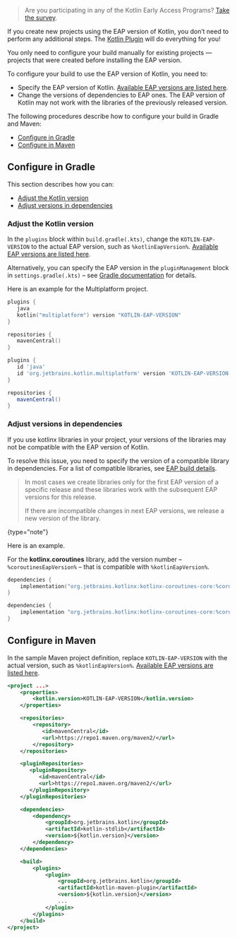[//]: # (title: Configure your build for EAP)

> Are you participating in any of the Kotlin Early Access Programs? [Take the survey](https://surveys.jetbrains.com/s3/kotlin-eaps-survey).

If you create new projects using the EAP version of Kotlin, you don’t need to perform any additional steps. The [Kotlin Plugin](install-eap-plugin.md) will do everything for you!

You only need to configure your build manually for existing projects — projects that were created before installing the EAP version.

To configure your build to use the EAP version of Kotlin, you need to: 

* Specify the EAP version of Kotlin. [Available EAP versions are listed here](eap.md#build-details).
* Change the versions of dependencies to EAP ones.
The EAP version of Kotlin may not work with the libraries of the previously released version. 

The following procedures describe how to configure your build in Gradle and Maven:

* [Configure in Gradle](#configure-in-gradle)
* [Configure in Maven](#configure-in-maven)  

## Configure in Gradle 

This section describes how you can:

* [Adjust the Kotlin version](#adjust-the-kotlin-version)
* [Adjust versions in dependencies](#adjust-versions-in-dependencies)

### Adjust the Kotlin version

In the `plugins` block within `build.gradle(.kts)`, change the `KOTLIN-EAP-VERSION` to the actual EAP version,
such as `%kotlinEapVersion%`. [Available EAP versions are listed here](eap.md#build-details).

Alternatively, you can specify the EAP version in the `pluginManagement` block in `settings.gradle(.kts)` – see [Gradle documentation](https://docs.gradle.org/current/userguide/plugins.html#sec:plugin_version_management) for details.

Here is an example for the Multiplatform project.

<tabs group="build-script">
<tab title="Kotlin" group-key="kotlin">

```kotlin
plugins {
   java
   kotlin("multiplatform") version "KOTLIN-EAP-VERSION"
}

repositories {
   mavenCentral()
}
```

</tab>
<tab title="Groovy" group-key="groovy">

```groovy
plugins {
   id 'java'
   id 'org.jetbrains.kotlin.multiplatform' version 'KOTLIN-EAP-VERSION'
}

repositories {
   mavenCentral()
}
```

</tab>
</tabs>

### Adjust versions in dependencies

If you use kotlinx libraries in your project, your versions of the libraries may not be compatible with the EAP version of Kotlin.

To resolve this issue, you need to specify the version of a compatible library in dependencies. For a list of compatible libraries, 
see [EAP build details](eap.md#build-details). 

> In most cases we create libraries only for the first EAP version of a specific release and these libraries work with the subsequent EAP versions for this release.
> 
> If there are incompatible changes in next EAP versions, we release a new version of the library.
>
{type="note"}

Here is an example.

For the **kotlinx.coroutines** library, add the version number – `%coroutinesEapVersion%` – that is compatible with `%kotlinEapVersion%`. 

<tabs group="build-script">
<tab title="Kotlin" group-key="kotlin">

```kotlin
dependencies {
    implementation("org.jetbrains.kotlinx:kotlinx-coroutines-core:%coroutinesEapVersion%")
}
```

</tab>
<tab title="Groovy" group-key="groovy">

```groovy
dependencies {
    implementation "org.jetbrains.kotlinx:kotlinx-coroutines-core:%coroutinesEapVersion%"
}
```

</tab>
</tabs>

## Configure in Maven

In the sample Maven project definition, replace `KOTLIN-EAP-VERSION` with the actual version, such as `%kotlinEapVersion%`.
[Available EAP versions are listed here](eap.md#build-details).

```xml
<project ...>
    <properties>
        <kotlin.version>KOTLIN-EAP-VERSION</kotlin.version>
    </properties>

    <repositories>
        <repository>
           <id>mavenCentral</id>
           <url>https://repo1.maven.org/maven2/</url>
        </repository>
    </repositories>

    <pluginRepositories>
       <pluginRepository>
          <id>mavenCentral</id>
          <url>https://repo1.maven.org/maven2/</url>
       </pluginRepository>
    </pluginRepositories>

    <dependencies>
        <dependency>
            <groupId>org.jetbrains.kotlin</groupId>
            <artifactId>kotlin-stdlib</artifactId>
            <version>${kotlin.version}</version>
        </dependency>
    </dependencies>

    <build>
        <plugins>
            <plugin>
                <groupId>org.jetbrains.kotlin</groupId>
                <artifactId>kotlin-maven-plugin</artifactId>
                <version>${kotlin.version}</version>
                ...
            </plugin>
        </plugins>
    </build>
</project>
```

